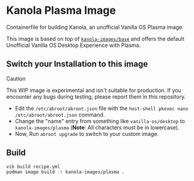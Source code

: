 # Kanola Plasma Image

Containerfile for building Kanola, an unofficial Vanilla OS Plasma image.

This image is based on top of [`kanola-images/base`](https://github.com/Kanola-Images/Base-Image/pkgs/container/base) and offers the default
Unofficial Vanilla OS Desktop Experience with Plasma.

## Switch your Installation to this image

> [!CAUTION]
> This WIP image is experimental and isn't suitable for production. If you encounter any bugs during testing, please report them in this repository.

- Edit the `/etc/abroot/abroot.json` file with the `host-shell pkexec nano /etc/abroot/abroot.json` command.
- Change the "name" entry from something like `vanilla-os/desktop` to `kanola-images/plasma` (**Note**: All characters must be in lowercase).
- Now, Run `abroot upgrade` to switch to your custom image.

## Build

```bash
vib build recipe.yml
podman image build -t kanola-images/plasma .
```
